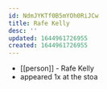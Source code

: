 ```yaml
---
id: NdmJYKTf0B5mYOh0RiJCw
title: Rafe Kelly
desc: ''
updated: 1644961726955
created: 1644961726955
---
```



- [[person]] - Rafe Kelly
- appeared 1x at the stoa
